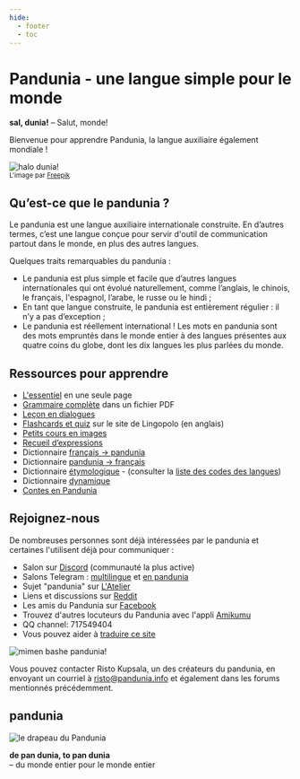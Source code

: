 ```yaml
---
hide:
  - footer
  - toc
---
```


# ﻿Pandunia - une langue simple pour le monde

**sal, dunia!**
– Salut, monde!

Bienvenue pour apprendre Pandunia, la langue auxiliaire également mondiale !

![](http://www.pandunia.info/grafe/halo_dunia.png "halo dunia!")  
<small>L'image par [Freepik](http://www.freepik.com)</small>

## Qu’est-ce que le pandunia ?

Le pandunia est une langue auxiliaire internationale construite. En d’autres termes, c’est une langue conçue pour servir d'outil de communication partout dans le monde, en plus des autres langues.

Quelques traits remarquables du pandunia :

- Le pandunia est plus simple et facile que d’autres langues internationales qui ont évolué naturellement, comme l’anglais, le chinois, le français, l'espagnol, l’arabe, le russe ou le hindi ;
- En tant que langue construite, le pandunia est entièrement régulier : il n’y a pas d’exception ;
- Le pandunia est réellement international ! Les mots en pandunia sont des mots empruntés dans le monde entier à des langues présentes aux quatre coins du globe, dont les dix langues les plus parlées du monde.

## Ressources pour apprendre

- [L'essentiel](B02_nutshell.md) en une seule page
- [Grammaire complète](pan.pdf) dans un fichier PDF
- [Leçon en dialogues](K00_kurse.md)
- [Flashcards et quiz](https://lingopolo.org/pandunia/) sur le site de Lingopolo (en anglais)
- [Petits cours en images](http://www.pandunia.info/pandunia/mini_xula.html)
- [Recueil d’expressions](B03_baze_jumla.md)
- Dictionnaire [français → pandunia](fra-pandunia.md)
- Dictionnaire [pandunia → français](pandunia-fra.md)
- Dictionnaire [étymologique](leksaslia.md) - (consulter la [liste des codes des langues](https://en.wikipedia.org/wiki/List_of_ISO_639-2_codes))
- Dictionnaire [dynamique](http://www.pandunia.info/fransi/tiddly.html)
- [Contes en Pandunia](https://www.pandunia.info/kitabe)

## Rejoignez-nous

De nombreuses personnes sont déjà intéressées par le pandunia et certaines l'utilisent déjà pour communiquer :
- Salon sur [Discord](https://discord.gg/CgZ6nUpj) (communauté la plus active)
- Salons Telegram :
  [multilingue](https://t.me/pandunia_grupe) et
  [en pandunia](https://t.me/joinchat/AAAAAENlKqzlMtGkrmf5rg)
- Sujet "pandunia" sur [L'Atelier](http://www.ideolangues.org/t727-pandunia)
- Liens et discussions sur [Reddit](https://www.reddit.com/r/pandunia/)
- Les amis du Pandunia sur [Facebook](http://www.facebook.com/groups/pandunia)
- Trouvez d'autres locuteurs du Pandunia avec l'appli [Amikumu](https://amikumu.com/)
- QQ channel: 717549404
- Vous pouvez aider à [traduire ce site](tarja_netoloke.md)

![](http://www.pandunia.info/grafe/mome_loga_pandunia.png "mimen bashe pandunia!")

Vous pouvez contacter Risto Kupsala, un des créateurs du pandunia, en envoyant un courriel à [risto@pandunia.info](mailto:risto@pandunia.info) et également dans les forums mentionnés précédemment.

## pandunia

![](http://www.pandunia.info/grafe/bandera.png "le drapeau du Pandunia")

**de pan dunia, to pan dunia**  
– du monde entier pour le monde entier
